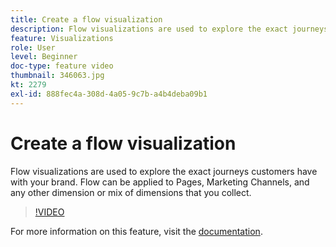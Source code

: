 ```yaml
---
title: Create a flow visualization
description: Flow visualizations are used to explore the exact journeys customers have with your brand. Flow can be applied to Pages, Marketing Channels, and any other dimension or mix of dimensions that you collect.
feature: Visualizations
role: User
level: Beginner
doc-type: feature video
thumbnail: 346063.jpg
kt: 2279
exl-id: 888fec4a-308d-4a05-9c7b-a4b4deba09b1
---
```

# Create a flow visualization

Flow visualizations are used to explore the exact journeys customers have with your brand. Flow can be applied to Pages, Marketing Channels, and any other dimension or mix of dimensions that you collect.

>[!VIDEO](https://video.tv.adobe.com/v/346063/?quality=12&learn=on)

For more information on this feature, visit the [documentation](https://experienceleague.adobe.com/docs/analytics/analyze/analysis-workspace/visualizations/flow/flow.html?lang=en).